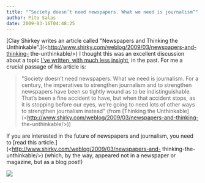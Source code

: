 ```yaml
---
title: "“Society doesn’t need newspapers. What we need is journalism”"
author: Pito Salas
date: 2009-03-16T04:48:25
---
```




[Clay Shirkey writes an article called "Newspapers and Thinking the
Unthinkable".](<http://www.shirky.com/weblog/2009/03/newspapers-and-thinking-
the-unthinkable/>) I thought this was an excellent discussion about a topic
[I've written, with much less insight](</2009/02/14/saving-the-newspapers/>),
in the past. For me a crucial passage of his article is:

> "Society doesn’t need newspapers. What we need is journalism. For a century,
> the imperatives to strengthen journalism and to strengthen newspapers have
> been so tightly wound as to be indistinguishable. That’s been a fine
> accident to have, but when that accident stops, as it is stopping before our
> eyes, we’re going to need lots of other ways to strengthen journalism
> instead" (from [Thinking the
> Unthinkable](<http://www.shirky.com/weblog/2009/03/newspapers-and-thinking-
> the-unthinkable/>))

If you are interested in the future of newspapers and journalism, you need to
[read this article.](<http://www.shirky.com/weblog/2009/03/newspapers-and-
thinking-the-unthinkable/>) (which, by the way, appeared not in a newspaper or
magazine, but as a blog post!)

![](https://i0.wp.com/img.zemanta.com/pixy.gif?w=584)



